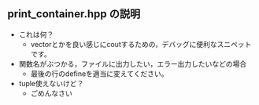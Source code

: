 ## print_container.hpp の説明

* これは何？
  * vectorとかを良い感じにcoutするための，デバッグに便利なスニペットです。
* 関数名がぶつかる，ファイルに出力したい，エラー出力したいなどの場合
  * 最後の行のdefineを適当に変えてください。
* tuple使えないけど？
  * ごめんなさい
